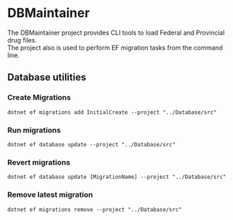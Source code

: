 # DBMaintainer

The DBMaintainer project provides CLI tools to load  Federal and Provincial drug files.  
The project also is used to perform EF migration tasks from the command line.

## Database utilities

### Create Migrations

`dotnet ef migrations add InitialCreate --project "../Database/src"`

### Run migrations

`dotnet ef database update --project "../Database/src"`

### Revert migrations

`dotnet ef database update [MigrationName] --project "../Database/src"`

### Remove latest migration

`dotnet ef migrations remove --project "../Database/src"`
